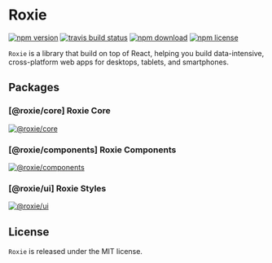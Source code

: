 # Roxie

[![npm version](https://img.shields.io/npm/v/@roxie/core)](https://www.npmjs.com/package/@roxie/core)
[![travis build status](https://img.shields.io/travis/huytrongnguyen/roxie)](https://travis-ci.org/huytrongnguyen/roxie)
[![npm download](https://img.shields.io/npm/dm/@roxie/core)](https://www.npmjs.com/package/@roxie/core)
[![npm license](https://img.shields.io/npm/l/roxie.svg)](https://www.npmjs.com/package/@roxie/core)

`Roxie` is a library that build on top of React, helping you build data-intensive, cross-platform web apps for desktops, tablets, and smartphones.

## Packages

### [@roxie/core] Roxie Core

[![@roxie/core](https://nodei.co/npm/@roxie/core.png?downloadRank=true)](https://npmjs.org/package/@roxie/core)

### [@roxie/components] Roxie Components

[![@roxie/components](https://nodei.co/npm/@roxie/components.png?downloadRank=true)](https://npmjs.org/package/@roxie/components)

### [@roxie/ui] Roxie Styles

[![@roxie/ui](https://nodei.co/npm/@roxie/ui.png?downloadRank=true)](https://npmjs.org/package/@roxie/ui)

## License

`Roxie` is released under the MIT license.
